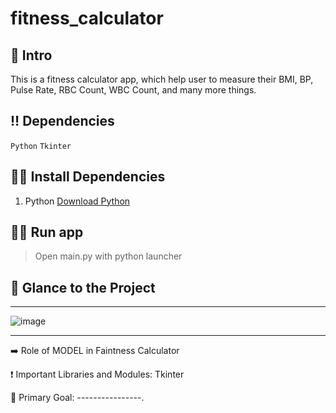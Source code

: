 # fitness_calculator

## 📃 Intro
This is a fitness calculator app, which help user to measure their BMI, BP, Pulse Rate, RBC Count, WBC Count, and many more things.


## ‼ Dependencies

`Python` `Tkinter`


## 👩‍💻 Install Dependencies

1. Python
<a href="https://www.python.org/downloads/" target="_blank">Download Python</a>


## 🏃‍♂️ Run app

> Open main.py with python launcher


## 👀 Glance to the Project
____
![image](https://user-images.githubusercontent.com/71517975/192979112-c85aa4da-24b9-42f4-a837-3e99edd36496.png)


____

➡️ Role of MODEL in Faintness Calculator

❗ Important Libraries and Modules: Tkinter

🎯 Primary Goal: ----------------.
